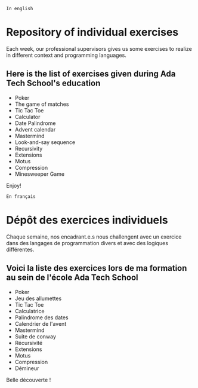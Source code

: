 `In english`

# Repository of individual exercises
Each week, our professional supervisors gives us some exercises to realize in different context and programming languages.

## Here is the list of exercises given during Ada Tech School's education
- Poker 
- The game of matches
- Tic Tac Toe
- Calculator
- Date Palindrome 
- Advent calendar
- Mastermind
- Look-and-say sequence
- Recursivity
- Extensions
- Motus
- Compression
- Minesweeper Game

Enjoy!

`En français`

# Dépôt des exercices individuels
Chaque semaine, nos encadrant.e.s nous challengent avec un exercice dans des langages de programmation divers et avec des logiques différentes.

## Voici la liste des exercices lors de ma formation au sein de l'école Ada Tech School
- Poker 
- Jeu des allumettes 
- Tic Tac Toe
- Calculatrice
- Palindrome des dates
- Calendrier de l'avent
- Mastermind
- Suite de conway
- Récursivité
- Extensions
- Motus
- Compression
- Démineur

Belle découverte !
